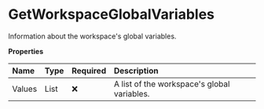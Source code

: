 # GetWorkspaceGlobalVariables

Information about the workspace's global variables.

**Properties**

| Name   | Type                 | Required | Description                                 |
| :----- | :------------------- | :------- | :------------------------------------------ |
| Values | List<GlobalVariable> | ❌       | A list of the workspace's global variables. |

<!-- This file was generated by liblab | https://liblab.com/ -->
